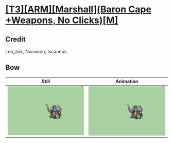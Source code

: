 # [\[T3\]\[ARM\]\[Marshall\]\(Baron Cape +Weapons, No Clicks\)\[M\]](../)

## Credit

Leo_link, Nuramon, Iscaneus
	
## Bow

| Still | Animation |
| :---: | :-------: |
| ![Bow still](./Bow_000.png) | ![Bow animation](./Bow.gif) |
